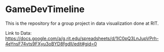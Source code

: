 GameDevTimeline
===============

This is the repository for a group project in data visualization done at RIT. 

Link to Data: https://docs.google.com/a/g.rit.edu/spreadsheets/d/1lC0pQ3LnJupVPrh-4eYnsF74vts9FXyu3oBYD8fgdlI/edit#gid=0
